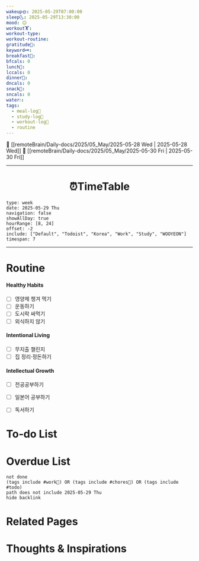 ```yaml
---
wakeup🌞: 2025-05-29T07:00:00
sleep🌜: 2025-05-29T13:30:00
mood: 😊
workout🏋️: 
workout-type: 
workout-routine: 
gratitude🙏: 
keyword🗝️: 
breakfast🍳: 
bfcals: 0
lunch🍚: 
lccals: 0
dinner🥗: 
dncals: 0
snack🍬: 
sncals: 0
water💧: 
tags:
  - meal-log📝
  - study-log📓
  - workout-log💪
  - routine
---
```


🔺 [[remoteBrain/Daily-docs/2025/05_May/2025-05-28 Wed | 2025-05-28 Wed]]
🔻 [[remoteBrain/Daily-docs/2025/05_May/2025-05-30 Fri | 2025-05-30 Fri]]
___
<h1> <center>⏰TimeTable </center> </h1>

```gEvent
type: week
date: 2025-05-29 Thu
navigation: false
showAllDay: true
hourRange: [8, 24]
offset: -2
include: ["Default", "Todoist", "Korea", "Work", "Study", "WOOYEON"]
timespan: 7
```

--- 


# Routine 

####  Healthy Habits
- [ ] 영양제 챙겨 먹기
- [ ] 운동하기
- [ ] 도시락 싸먹기 
- [ ] 외식하지 않기 

####  Intentional Living 
- [ ] 무지출 챌린지 
- [ ] 집 정리·정돈하기

#### Intellectual Growth
- [ ] 전공공부하기
- [ ] 일본어 공부하기
- [ ] 독서하기



# To-do List


# Overdue List
```tasks
not done
(tags include #work💼) OR (tags include #chores🧺) OR (tags include #todo)
path does not include 2025-05-29 Thu
hide backlink
```

# Related Pages



# Thoughts & Inspirations

